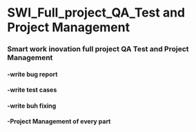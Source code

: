# SWI_Full_project_QA_Test and Project Management

### Smart work inovation full project QA Test and Project Management
#### -write bug report
#### -write test cases
#### -write buh fixing
#### -Project Management of every part

